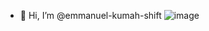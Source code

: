 - 👋 Hi, I’m @emmanuel-kumah-shift
![image](https://github.com/user-attachments/assets/f8509c6b-898f-48fb-8a92-a23d5a3fdef8)



<!---
emmanuel-kumah-shift/emmanuel-kumah-shift is a ✨ special ✨ repository because its `README.md` (this file) appears on your GitHub profile.
You can click the Preview link to take a look at your changes.
--->
